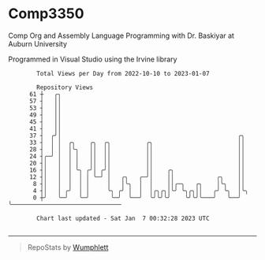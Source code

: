 # Comp3350
Comp Org and Assembly Language Programming with Dr. Baskiyar at Auburn University

Programmed in Visual Studio using the Irvine library

```
        Total Views per Day from 2022-10-10 to 2023-01-07

        Repository Views
      61 ┼   ╭╮
      57 ┤   ││
      53 ┤   ││
      49 ┤   ││
      45 ┤   ││
      41 ┤   ││
      37 ┤  ╭╯│                                                  ╭╮
      33 ┤  │ │  ╭╮    ╭╮  ╭╮          ╭╮                        ││
      28 ┤  │ │  │╰╮   ││  ││          ││                        ││
      24 ┤╭─╯ │  │ │   ││  ││          ││                        ││
      20 ┤│   │  │ │   ││  ││          ││                        ││
      16 ┤│   │  │ ╰╮ ╭╯│ ╭╯│          ││    ╭╮                  ││
      12 ┤│   │  │  │ │ ╰─╯ │   ╭╮   ╭─╯│    ││            ╭╮    ││
       8 ┤│   │  │  │ │     │   │╰╮  │  │    ││╭─╮   ╭╮    │╰╮   ││
       4 ┤│   │ ╭╯  │ │     ╰╮ ╭╯ │  │  │╭╮╭╮│╰╯ ╰╮╭╮││   ╭╯ ╰╮  │╰╮
       0 ┼╯   ╰─╯   ╰─╯      ╰─╯  ╰──╯  ╰╯╰╯╰╯    ╰╯╰╯╰───╯   ╰──╯ ╰───────────────────────────────

        Chart last updated - Sat Jan  7 00:32:28 2023 UTC
        
```

---

> RepoStats by [Wumphlett](https://github.com/Wumphlett)
